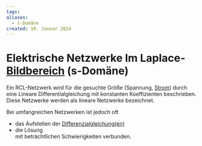 ```yaml
---
tags: 
aliases:
  - s-Domäne
created: 19. Januar 2024
---
```


# Elektrische Netzwerke Im Laplace-[Bildbereich](../mathe%20(3)/Komplexe%20Zahlen.md) (s-Domäne)

Ein RCL-Netzwerk wird für die gesuchte Größe (Spannung, [Strom](../../Elektrotechnik/elektrischer%20Strom.md)) durch eine Lineare Differentialgleichung mit konstanten Koeffizienten beschrieben. Diese Netzwerke werden als lineare Netzwerke bezeichnet.

Bei umfangreichen Netzwerken ist jedoch oft
 - das Aufstellen der [Differenzialgleichung(en)](../{MOC}%20DGL.md) 
 - die Lösung  
 mit beträchtlichen Schwierigkeiten verbunden.